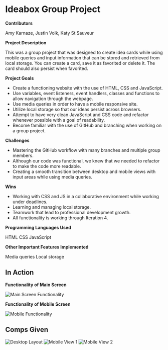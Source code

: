 # Ideabox Group Project

**Contributors**

Amy Karnaze, Justin Volk, Katy St Sauveur

**Project Description**

This was a group project that was designed to create idea cards while using mobile queries and input information that can be stored and retrieved from local storage.  You can create a card, save it as favorited or delete it.  The card should also persist when favorited.

**Project Goals**

* Create a functioning website with the use of HTML, CSS and JavaScript.
* Use variables, event listeners, event handlers, classes and functions to allow navigation through the webpage.
* Use media queries in order to have a mobile responsive site.
* Utilize local storage so that our ideas persist across browsers.
* Attempt to have very clean JavaScript and CSS code and refactor whenever possible with a goal of readability.
* Become familiar with the use of GitHub and branching when working on a group project.

**Challenges**

* Mastering the GitHub workflow with many branches and multiple group members.
* Although our code was functional, we knew that we needed to refactor to make the code more readable.
* Creating a smooth transition between desktop and mobile views with input areas while using media queries.

**Wins**

* Working with CSS and JS in a collaborative environment while working under deadlines.
* Learning and managing local storage.
* Teamwork that lead to professional development growth.
* All functionality is working through Iteration 4.

**Programming Languages Used**

HTML
CSS
JavaScript

**Other Important Features Implemented**

Media queries
Local storage

## In Action

**Functionality of Main Screen**

![Main Screen Functionality](https://media.giphy.com/media/eIyn0w3IjEfBRgjsa0/giphy.gif)

**Functionality of Mobile Screen**

![Mobile Functionality](https://media.giphy.com/media/WtZrv72Uv1zdUURBQr/giphy.gif)


## Comps Given

![Desktop Layout](https://frontend.turing.io/projects/module-1/assets/ideabox-group/desktop.jpg)
![Mobile View 1](https://frontend.turing.io/projects/module-1/assets/ideabox-group/mobile.jpg)
![Mobile View 2](https://frontend.turing.io/projects/module-1/assets/ideabox-group/mobile-dropdown.jpg)

